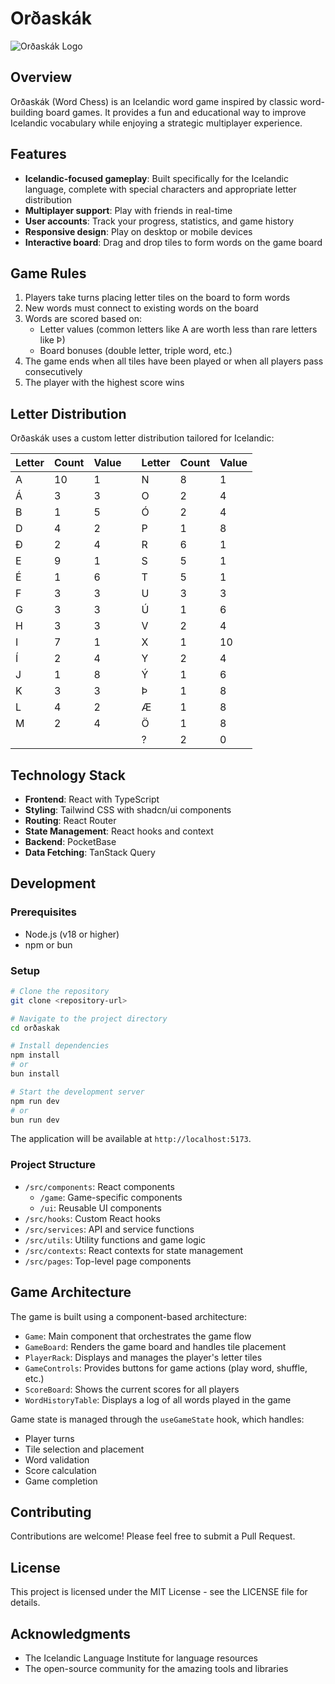 
# Orðaskák

![Orðaskák Logo](public/favicon.ico)

## Overview

Orðaskák (Word Chess) is an Icelandic word game inspired by classic word-building board games. It provides a fun and educational way to improve Icelandic vocabulary while enjoying a strategic multiplayer experience.

## Features

- **Icelandic-focused gameplay**: Built specifically for the Icelandic language, complete with special characters and appropriate letter distribution
- **Multiplayer support**: Play with friends in real-time
- **User accounts**: Track your progress, statistics, and game history
- **Responsive design**: Play on desktop or mobile devices
- **Interactive board**: Drag and drop tiles to form words on the game board

## Game Rules

1. Players take turns placing letter tiles on the board to form words
2. New words must connect to existing words on the board
3. Words are scored based on:
   - Letter values (common letters like A are worth less than rare letters like Þ)
   - Board bonuses (double letter, triple word, etc.)
4. The game ends when all tiles have been played or when all players pass consecutively
5. The player with the highest score wins

## Letter Distribution

Orðaskák uses a custom letter distribution tailored for Icelandic:

| Letter | Count | Value |   | Letter | Count | Value |
|--------|-------|-------|---|--------|-------|-------|
| A      | 10    | 1     |   | N      | 8     | 1     |
| Á      | 3     | 3     |   | O      | 2     | 4     |
| B      | 1     | 5     |   | Ó      | 2     | 4     |
| D      | 4     | 2     |   | P      | 1     | 8     |
| Ð      | 2     | 4     |   | R      | 6     | 1     |
| E      | 9     | 1     |   | S      | 5     | 1     |
| É      | 1     | 6     |   | T      | 5     | 1     |
| F      | 3     | 3     |   | U      | 3     | 3     |
| G      | 3     | 3     |   | Ú      | 1     | 6     |
| H      | 3     | 3     |   | V      | 2     | 4     |
| I      | 7     | 1     |   | X      | 1     | 10    |
| Í      | 2     | 4     |   | Y      | 2     | 4     |
| J      | 1     | 8     |   | Ý      | 1     | 6     |
| K      | 3     | 3     |   | Þ      | 1     | 8     |
| L      | 4     | 2     |   | Æ      | 1     | 8     |
| M      | 2     | 4     |   | Ö      | 1     | 8     |
|        |       |       |   | ?      | 2     | 0     |

## Technology Stack

- **Frontend**: React with TypeScript
- **Styling**: Tailwind CSS with shadcn/ui components
- **Routing**: React Router
- **State Management**: React hooks and context
- **Backend**: PocketBase
- **Data Fetching**: TanStack Query

## Development

### Prerequisites

- Node.js (v18 or higher)
- npm or bun

### Setup

```bash
# Clone the repository
git clone <repository-url>

# Navigate to the project directory
cd orðaskak

# Install dependencies
npm install
# or
bun install

# Start the development server
npm run dev
# or
bun run dev
```

The application will be available at `http://localhost:5173`.

### Project Structure

- `/src/components`: React components
  - `/game`: Game-specific components
  - `/ui`: Reusable UI components
- `/src/hooks`: Custom React hooks
- `/src/services`: API and service functions
- `/src/utils`: Utility functions and game logic
- `/src/contexts`: React contexts for state management
- `/src/pages`: Top-level page components

## Game Architecture

The game is built using a component-based architecture:

- `Game`: Main component that orchestrates the game flow
- `GameBoard`: Renders the game board and handles tile placement
- `PlayerRack`: Displays and manages the player's letter tiles
- `GameControls`: Provides buttons for game actions (play word, shuffle, etc.)
- `ScoreBoard`: Shows the current scores for all players
- `WordHistoryTable`: Displays a log of all words played in the game

Game state is managed through the `useGameState` hook, which handles:
- Player turns
- Tile selection and placement
- Word validation
- Score calculation
- Game completion

## Contributing

Contributions are welcome! Please feel free to submit a Pull Request.

## License

This project is licensed under the MIT License - see the LICENSE file for details.

## Acknowledgments

- The Icelandic Language Institute for language resources
- The open-source community for the amazing tools and libraries
